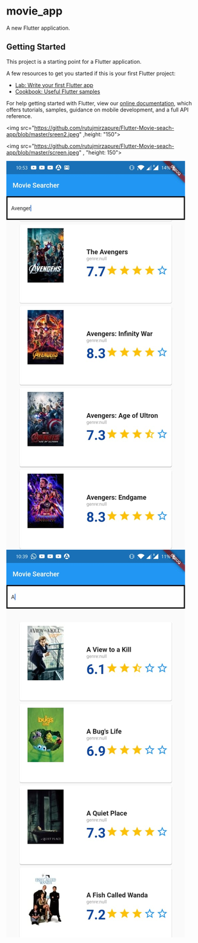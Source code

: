 # movie_app

A new Flutter application.

## Getting Started

This project is a starting point for a Flutter application.



A few resources to get you started if this is your first Flutter project:

- [Lab: Write your first Flutter app](https://flutter.dev/docs/get-started/codelab)
- [Cookbook: Useful Flutter samples](https://flutter.dev/docs/cookbook)

For help getting started with Flutter, view our
[online documentation](https://flutter.dev/docs), which offers tutorials,
samples, guidance on mobile development, and a full API reference.


<img src="https://github.com/rutujmirzapure/Flutter-Movie-seach-app/blob/master/sreen2.jpeg" ,height: "150">

<img src="https://github.com/rutujmirzapure/Flutter-Movie-seach-app/blob/master/screen.jpeg" , "height: 150">

![alt text](https://github.com/rutujmirzapure/Flutter-Movie-seach-app/blob/master/sreen2.jpeg)
![alt text](https://github.com/rutujmirzapure/Flutter-Movie-seach-app/blob/master/screen.jpeg)
